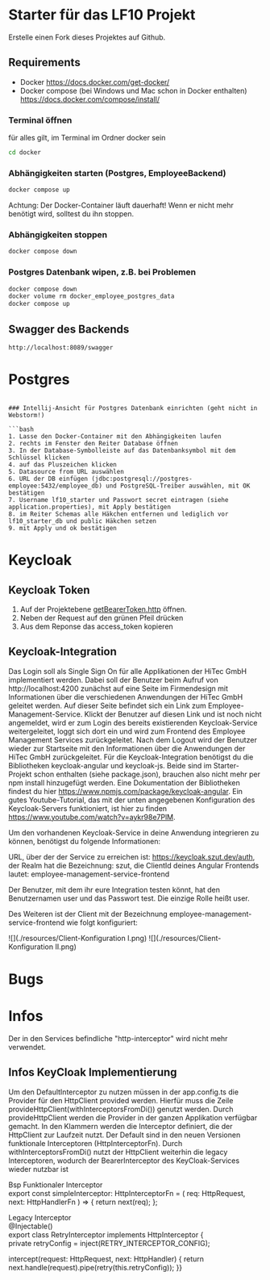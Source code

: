# Starter für das LF10 Projekt

Erstelle einen Fork dieses Projektes auf Github.

## Requirements

* Docker https://docs.docker.com/get-docker/
* Docker compose (bei Windows und Mac schon in Docker enthalten) https://docs.docker.com/compose/install/

### Terminal öffnen

für alles gilt, im Terminal im Ordner docker sein

```bash
cd docker
```

### Abhängigkeiten starten (Postgres, EmployeeBackend)

```bash
docker compose up
```

Achtung: Der Docker-Container läuft dauerhaft! Wenn er nicht mehr benötigt wird, solltest du ihn stoppen.

### Abhängigkeiten stoppen

```bash
docker compose down
```

### Postgres Datenbank wipen, z.B. bei Problemen

```bash
docker compose down
docker volume rm docker_employee_postgres_data
docker compose up
```

## Swagger des Backends

```
http://localhost:8089/swagger
```

# Postgres

```

### Intellij-Ansicht für Postgres Datenbank einrichten (geht nicht in Webstorm!)

```bash
1. Lasse den Docker-Container mit den Abhängigkeiten laufen
2. rechts im Fenster den Reiter Database öffnen
3. In der Database-Symbolleiste auf das Datenbanksymbol mit dem Schlüssel klicken
4. auf das Pluszeichen klicken
5. Datasource from URL auswählen
6. URL der DB einfügen (jdbc:postgresql://postgres-employee:5432/employee_db) und PostgreSQL-Treiber auswählen, mit OK bestätigen
7. Username lf10_starter und Passwort secret eintragen (siehe application.properties), mit Apply bestätigen
8. im Reiter Schemas alle Häkchen entfernen und lediglich vor lf10_starter_db und public Häkchen setzen
9. mit Apply und ok bestätigen 
```

# Keycloak

## Keycloak Token

1. Auf der Projektebene [getBearerToken.http](./getBearerToken.http) öffnen.
2. Neben der Request auf den grünen Pfeil drücken
3. Aus dem Reponse das access_token kopieren

## Keycloak-Integration

Das Login soll als Single Sign On für alle Applikationen der HiTec GmbH implementiert werden. Dabei soll der Benutzer beim Aufruf von http://localhost:4200
zunächst auf eine Seite im Firmendesign mit Informationen über die verschiedenen Anwendungen der HiTec GmbH geleitet werden. Auf dieser Seite 
befindet sich ein Link zum Employee-Management-Service. Klickt der Benutzer auf diesen Link und ist noch nicht angemeldet, wird er zum Login des bereits 
existierenden Keycloak-Service weitergeleitet, loggt sich dort ein und wird zum Frontend des Employee Management Services zurückgeleitet. Nach dem Logout
wird der Benutzer wieder zur Startseite mit den Informationen über die Anwendungen der HiTec GmbH zurückgeleitet. 
Für die Keycloak-Integration benötigst du die Bibliotheken keycloak-angular und keycloak-js. Beide sind im Starter-Projekt schon enthalten (siehe package.json),
brauchen also nicht mehr per npm install hinzugefügt werden. Eine Dokumentation der Bibliotheken findest du hier https://www.npmjs.com/package/keycloak-angular. 
Ein gutes Youtube-Tutorial, das mit der unten angegebenen Konfiguration des Keycloak-Servers funktioniert, ist hier zu finden https://www.youtube.com/watch?v=aykr98e7PlM.

Um den vorhandenen Keycloak-Service in deine Anwendung integrieren zu können, benötigst du folgende Informationen:

URL, über der der Service zu erreichen ist: https://keycloak.szut.dev/auth,
der Realm hat die Bezeichnung: szut,
die ClientId deines Angular Frontends lautet: employee-management-service-frontend

Der Benutzer, mit dem ihr eure Integration testen könnt, hat den Benutzernamen user und das Passwort test. Die einzige Rolle heißt user.

Des Weiteren ist der Client mit der Bezeichnung employee-management-service-frontend wie folgt konfiguriert:

![](./resources/Client-Konfiguration I.png)
![](./resources/Client-Konfiguration II.png)

# Bugs


# Infos
Der in den Services befindliche "http-interceptor" wird nicht mehr verwendet.


## Infos KeyCloak Implementierung

 Um den DefaultInterceptor zu nutzen müssen in der app.config.ts die Provider für den HttpClient provided werden.
 Hierfür muss die Zeile provideHttpClient(withInterceptorsFromDi()) genutzt werden. Durch provideHttpClient werden die Provider in der ganzen Applikation verfügbar gemacht.
 In den Klammern werden die Interceptor definiert, die der HttpClient zur Laufzeit nutzt. Der Default sind in den neuen Versionen funktionale Interceptoren (HttpInterceptorFn). Durch
 withInterceptorsFromDi() nutzt der HttpClient weiterhin die legacy Interceptoren, wodurch der BearerInterceptor des KeyCloak-Services wieder nutzbar ist

 Bsp Funktionaler Interceptor   
 export const simpleInterceptor: HttpInterceptorFn = (
 req: HttpRequest<unknown>,
 next: HttpHandlerFn
 ) => {
 return next(req);
 };
 
 Legacy Interceptor   
 @Injectable()   
 export class RetryInterceptor implements HttpInterceptor {   
 private retryConfig = inject(RETRY_INTERCEPTOR_CONFIG);

intercept(request: HttpRequest<unknown>, next: HttpHandler) {
return next.handle(request).pipe(retry(this.retryConfig));
}}

